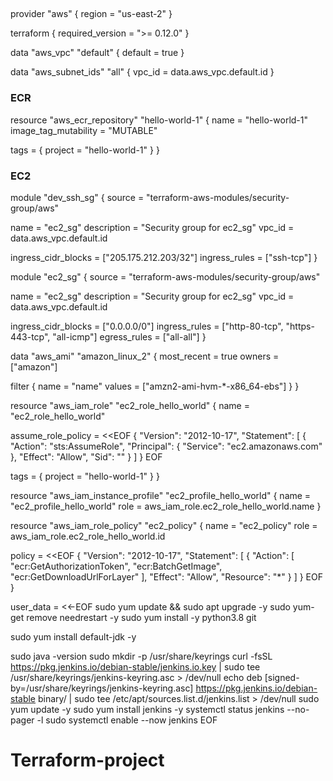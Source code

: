 ##

provider "aws" {
  region = "us-east-2"
}

terraform {
  required_version = ">= 0.12.0"
}

data "aws_vpc" "default" {
  default = true
}

data "aws_subnet_ids" "all" {
  vpc_id = data.aws_vpc.default.id
}

### ECR

resource "aws_ecr_repository" "hello-world-1" {
  name                 = "hello-world-1"
  image_tag_mutability = "MUTABLE"

  tags = {
    project = "hello-world-1"
  }
}

### EC2

module "dev_ssh_sg" {
  source = "terraform-aws-modules/security-group/aws"

  name        = "ec2_sg"
  description = "Security group for ec2_sg"
  vpc_id      = data.aws_vpc.default.id

  ingress_cidr_blocks = ["205.175.212.203/32"]
  ingress_rules       = ["ssh-tcp"]
}

module "ec2_sg" {
  source = "terraform-aws-modules/security-group/aws"

  name        = "ec2_sg"
  description = "Security group for ec2_sg"
  vpc_id      = data.aws_vpc.default.id

  ingress_cidr_blocks = ["0.0.0.0/0"]
  ingress_rules       = ["http-80-tcp", "https-443-tcp", "all-icmp"]
  egress_rules        = ["all-all"]
}

data "aws_ami" "amazon_linux_2" {
  most_recent = true
  owners      = ["amazon"]

  filter {
    name   = "name"
    values = ["amzn2-ami-hvm-*-x86_64-ebs"]
  }
}

resource "aws_iam_role" "ec2_role_hello_world" {
  name = "ec2_role_hello_world"

  assume_role_policy = <<EOF
{
  "Version": "2012-10-17",
  "Statement": [
    {
      "Action": "sts:AssumeRole",
      "Principal": {
        "Service": "ec2.amazonaws.com"
      },
      "Effect": "Allow",
      "Sid": ""
    }
  ]
}
EOF

  tags = {
    project = "hello-world-1"
  }
}

resource "aws_iam_instance_profile" "ec2_profile_hello_world" {
  name = "ec2_profile_hello_world"
  role = aws_iam_role.ec2_role_hello_world.name
}

resource "aws_iam_role_policy" "ec2_policy" {
  name = "ec2_policy"
  role = aws_iam_role.ec2_role_hello_world.id

  policy = <<EOF
{
  "Version": "2012-10-17",
  "Statement": [
    {
      "Action": [
        "ecr:GetAuthorizationToken",
        "ecr:BatchGetImage",
        "ecr:GetDownloadUrlForLayer"
      ],
      "Effect": "Allow",
      "Resource": "*"
    }
  ]
}
EOF
}

  user_data = <<-EOF
sudo yum update && sudo apt upgrade -y
sudo yum-get remove needrestart -y
sudo yum install -y python3.8 git

sudo yum install default-jdk -y

sudo java -version
sudo mkdir -p /usr/share/keyrings
curl -fsSL https://pkg.jenkins.io/debian-stable/jenkins.io.key | sudo tee /usr/share/keyrings/jenkins-keyring.asc > /dev/null
echo deb [signed-by=/usr/share/keyrings/jenkins-keyring.asc] https://pkg.jenkins.io/debian-stable binary/ | sudo tee /etc/apt/sources.list.d/jenkins.list > /dev/null
sudo yum update -y
sudo yum install jenkins -y 
systemctl status jenkins --no-pager -l
sudo systemctl enable --now jenkins
  EOF
  
# Terraform-project
